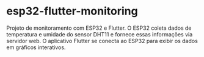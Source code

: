 # esp32-flutter-monitoring
Projeto de monitoramento com ESP32 e Flutter. O ESP32 coleta dados de temperatura e umidade do sensor DHT11 e fornece essas informações via servidor web. O aplicativo Flutter se conecta ao ESP32 para exibir os dados em gráficos interativos.
